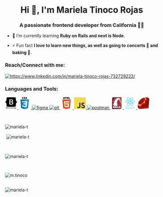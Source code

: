 <h1 align="center">Hi 👋, I'm Mariela Tinoco Rojas</h1>
<h3 align="center">A passionate frontend developer from California 👩‍💻</h3>

- 🌱 I’m currently learning **Ruby on Rails and next is Node.**

- ⚡ Fun fact **I love to learn new things, as well as going to concerts 🎤 and baking 🧁.**

<h3 align="left">Reach/Connect with me:</h3>
<p align="left">
<a href="https://linkedin.com/in/https://www.linkedin.com/in/mariela-tinoco-rojas-732729222/" target="blank"><img align="center" src="https://raw.githubusercontent.com/rahuldkjain/github-profile-readme-generator/master/src/images/icons/Social/linked-in-alt.svg" alt="https://www.linkedin.com/in/mariela-tinoco-rojas-732729222/" height="30" width="40" /></a>
</p>

<h3 align="left">Languages and Tools:</h3>
<p align="left"> <a href="https://getbootstrap.com" target="_blank" rel="noreferrer"> <img src="https://raw.githubusercontent.com/devicons/devicon/master/icons/bootstrap/bootstrap-plain-wordmark.svg" alt="bootstrap" width="40" height="40"/> </a> <a href="https://www.w3schools.com/css/" target="_blank" rel="noreferrer"> <img src="https://raw.githubusercontent.com/devicons/devicon/master/icons/css3/css3-original-wordmark.svg" alt="css3" width="40" height="40"/> </a> <a href="https://www.figma.com/" target="_blank" rel="noreferrer"> <img src="https://www.vectorlogo.zone/logos/figma/figma-icon.svg" alt="figma" width="40" height="40"/> </a> <a href="https://git-scm.com/" target="_blank" rel="noreferrer"> <img src="https://www.vectorlogo.zone/logos/git-scm/git-scm-icon.svg" alt="git" width="40" height="40"/> </a> <a href="https://www.w3.org/html/" target="_blank" rel="noreferrer"> <img src="https://raw.githubusercontent.com/devicons/devicon/master/icons/html5/html5-original-wordmark.svg" alt="html5" width="40" height="40"/> </a> <a href="https://developer.mozilla.org/en-US/docs/Web/JavaScript" target="_blank" rel="noreferrer"> <img src="https://raw.githubusercontent.com/devicons/devicon/master/icons/javascript/javascript-original.svg" alt="javascript" width="40" height="40"/> </a> <a href="https://postman.com" target="_blank" rel="noreferrer"> <img src="https://www.vectorlogo.zone/logos/getpostman/getpostman-icon.svg" alt="postman" width="40" height="40"/> </a> <a href="https://rubyonrails.org" target="_blank" rel="noreferrer"> <img src="https://raw.githubusercontent.com/devicons/devicon/master/icons/rails/rails-original-wordmark.svg" alt="rails" width="40" height="40"/> </a> <a href="https://reactjs.org/" target="_blank" rel="noreferrer"> <img src="https://raw.githubusercontent.com/devicons/devicon/master/icons/react/react-original-wordmark.svg" alt="react" width="40" height="40"/> </a> <a href="https://www.ruby-lang.org/en/" target="_blank" rel="noreferrer"> <img src="https://raw.githubusercontent.com/devicons/devicon/master/icons/ruby/ruby-original.svg" alt="ruby" width="40" height="40"/> </a> </p>


<br>
<p><img align="center" src="https://github-readme-stats.vercel.app/api/top-langs?username=mariela-t&show_icons=true&locale=en&layout=compact&theme=dracula" alt="mariela-t" /></p>



<p>&nbsp;<img align="center" src="https://github-readme-stats.vercel.app/api?username=mariela-t&show_icons=true&locale=en&theme=dracula" alt="mariela-t" /></p>

<br>

<p><img align="center" src="https://github-readme-streak-stats.herokuapp.com/?user=mariela-t&&theme=dracula" alt="mariela-t" /></p>

<br>



<p><a href="https://www.buymeacoffee.com/m.tinoco"> <img align="left" src="https://cdn.buymeacoffee.com/buttons/v2/default-yellow.png" height="40" width="150" alt="m.tinoco" /></a></p><br><br>

<p align="left"> <img src="https://komarev.com/ghpvc/?username=mariela-t&label=Profile%20views&color=0e75b6&style=flat" alt="mariela-t" /> </p>

